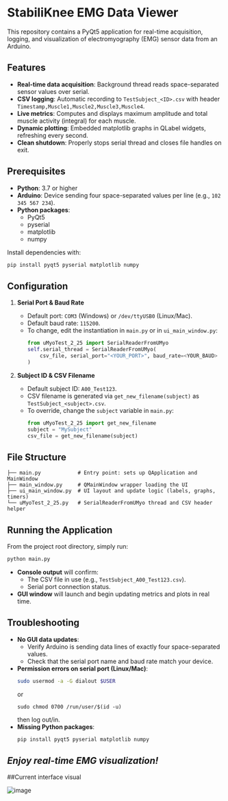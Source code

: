 # StabiliKnee EMG Data Viewer

This repository contains a PyQt5 application for real-time acquisition, logging, and visualization of electromyography (EMG) sensor data from an Arduino.

## Features

- **Real-time data acquisition**: Background thread reads space-separated sensor values over serial.
- **CSV logging**: Automatic recording to `TestSubject_<ID>.csv` with header `Timestamp,Muscle1,Muscle2,Muscle3,Muscle4`.
- **Live metrics**: Computes and displays maximum amplitude and total muscle activity (integral) for each muscle.
- **Dynamic plotting**: Embedded matplotlib graphs in QLabel widgets, refreshing every second.
- **Clean shutdown**: Properly stops serial thread and closes file handles on exit.

## Prerequisites

- **Python**: 3.7 or higher
- **Arduino**: Device sending four space-separated values per line (e.g., `102 345 567 234`).
- **Python packages**:
  - PyQt5
  - pyserial
  - matplotlib
  - numpy

Install dependencies with:
```bash
pip install pyqt5 pyserial matplotlib numpy
```

## Configuration

1. **Serial Port & Baud Rate**
   - Default port: `COM3` (Windows) or `/dev/ttyUSB0` (Linux/Mac).
   - Default baud rate: `115200`.
   - To change, edit the instantiation in `main.py` or in `ui_main_window.py`:
     ```python
     from uMyoTest_2_25 import SerialReaderFromUMyo
     self.serial_thread = SerialReaderFromUMyo(
         csv_file, serial_port="<YOUR_PORT>", baud_rate=<YOUR_BAUD>
     )
     ```

2. **Subject ID & CSV Filename**
   - Default subject ID: `A00_Test123`.
   - CSV filename is generated via `get_new_filename(subject)` as `TestSubject_<subject>.csv`.
   - To override, change the `subject` variable in `main.py`:
     ```python
     from uMyoTest_2_25 import get_new_filename
     subject = "MySubject"
     csv_file = get_new_filename(subject)
     ```

## File Structure

```
├── main.py            # Entry point: sets up QApplication and MainWindow
├── main_window.py     # QMainWindow wrapper loading the UI
├── ui_main_window.py  # UI layout and update logic (labels, graphs, timers)
└── uMyoTest_2_25.py   # SerialReaderFromUMyo thread and CSV header helper
```

## Running the Application

From the project root directory, simply run:
```bash
python main.py
```

- **Console output** will confirm:
  - The CSV file in use (e.g., `TestSubject_A00_Test123.csv`).
  - Serial port connection status.
- **GUI window** will launch and begin updating metrics and plots in real time.

## Troubleshooting

- **No GUI data updates**:
  - Verify Arduino is sending data lines of exactly four space-separated values.
  - Check that the serial port name and baud rate match your device.
- **Permission errors on serial port (Linux/Mac)**:
  ```bash
  sudo usermod -a -G dialout $USER
  ```
  or
  ```
  sudo chmod 0700 /run/user/$(id -u)
  ```
  then log out/in.
- **Missing Python packages**:
  ```bash
  pip install pyqt5 pyserial matplotlib numpy
  ```

*Enjoy real-time EMG visualization!*
---

##Current interface visual

![image](https://github.com/user-attachments/assets/4fd6d4ed-b456-4cc5-a122-ff0a05906c03)

